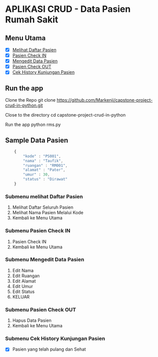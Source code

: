 # APLIKASI CRUD  -  Data Pasien Rumah Sakit 

## Menu Utama
- [x] [Melihat Daftar Pasien](#submenu-melihat-daftar-pasien )
- [x] [Pasien Check IN](#submenu-pasien-check-in )
- [x] [Mengedit Data Pasien](#submenu-mengedit-data-Pasien )
- [x] [Pasien Check OUT](#submenu-pasien-check-out)
- [x] [Cek History Kunjungan Pasien](#submenu-cek-history-kunjungan-pasien )

## Run the app 
Clone the Repo
    git clone https://github.com/Markenji/capstone-project-crud-in-python.git

Close to the directory 
    cd capstone-project-crud-in-python

Run the app
    python rms.py

## Sample Data Pasien 

```javascript
    {   
        "kode" : "PS001",
        "nama" : "Taufik",
        "ruangan" : "RM001",
        "alamat" : "Pater",
        "umur" : 30,
        "status" : "Dirawat"
    }
```

### Submenu melihat Daftar Pasien
1. Melihat Daftar Seluruh Pasien
2. Melihat Nama Pasien Melalui Kode
3. Kembali ke Menu Utama

### Submenu Pasien Check IN
1. Pasien Check IN
2. Kembali ke Menu Utama

### Submenu Mengedit Data Pasien
1. Edit Nama
2. Edit Ruangan
3. Edit Alamat
4. Edit Umur
5. Edit Status
6. KELUAR

### Submenu Pasien Check OUT
1. Hapus Data Pasien
2. Kembali ke Menu Utama
### Submenu Cek History Kunjungan Pasien
- [x] Pasien yang telah pulang dan Sehat